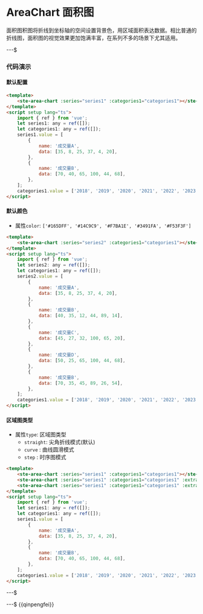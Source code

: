 # AreaChart 面积图

面积图积图将折线到坐标轴的空间设置背景色，用区域面积表达数据。相比普通的折线图，面积图的视觉效果更加饱满丰富，在系列不多的场景下尤其适用。

---$

### 代码演示

#### 默认配置

```html
<template>
    <ste-area-chart :series="series1" :categories1="categories1"></ste-area-chart>
</template>
<script setup lang="ts">
    import { ref } from 'vue';
    let series1: any = ref([]);
    let categories1: any = ref([]);
    series1.value = [
        {
            name: '成交量A',
            data: [35, 8, 25, 37, 4, 20],
        },
        {
            name: '成交量B',
            data: [70, 40, 65, 100, 44, 68],
        },
    ];
    categories1.value = ['2018', '2019', '2020', '2021', '2022', '2023'];
</script>
```

#### 默认颜色

- 属性`color`: `['#165DFF', '#14C9C9', '#F7BA1E', '#3491FA', '#F53F3F']`

```html
<template>
    <ste-area-chart :series="series2" :categories1="categories1"></ste-area-chart>
</template>
<script setup lang="ts">
    import { ref } from 'vue';
    let series2: any = ref([]);
    let categories1: any = ref([]);
    series2.value = [
        {
            name: '成交量A',
            data: [35, 8, 25, 37, 4, 20],
        },
        {
            name: '成交量B',
            data: [40, 35, 12, 44, 89, 14],
        },
        {
            name: '成交量C',
            data: [45, 27, 32, 100, 65, 20],
        },
        {
            name: '成交量D',
            data: [50, 25, 65, 100, 44, 68],
        },
        {
            name: '成交量B',
            data: [70, 35, 45, 89, 26, 54],
        },
    ];
    categories1.value = ['2018', '2019', '2020', '2021', '2022', '2023'];
</script>
```

#### 区域图类型

- 属性`type`: 区域图类型
    - `straight`: 尖角折线模式(默认)
    - `curve` : 曲线圆滑模式
    - `step` : 时序图模式

```html
<template>
    <ste-area-chart :series="series1" :categories1="categories1"></ste-area-chart>
    <ste-area-chart :series="series1" :categories1="categories1" :extra="{ area: { type: 'curve' } }"></ste-area-chart>
    <ste-area-chart :series="series1" :categories1="categories1" :extra="{ area: { type: 'step' } }"></ste-area-chart>
</template>
<script setup lang="ts">
    import { ref } from 'vue';
    let series1: any = ref([]);
    let categories1: any = ref([]);
    series1.value = [
        {
            name: '成交量A',
            data: [35, 8, 25, 37, 4, 20],
        },
        {
            name: '成交量B',
            data: [70, 40, 65, 100, 44, 68],
        },
    ];
    categories1.value = ['2018', '2019', '2020', '2021', '2022', '2023'];
</script>
```

---$

<!-- props -->

---$
{{qinpengfei}}
